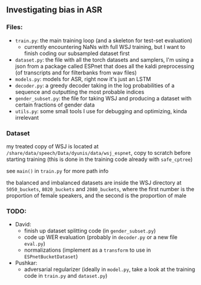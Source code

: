 ## Investigating bias in ASR

### Files:
- `train.py`: the main training loop (and a skeleton for test-set evaluation)
  - currently encountering NaNs with full WSJ training, but I want to finish 
    coding our subsampled dataset first
- `dataset.py`: the file with all the torch datasets and samplers, I'm using 
  a json from a package called ESPnet that does all the kaldi preprocessing (of
  transcripts and for filterbanks from wav files)
- `models.py`: models for ASR, right now it's just an LSTM
- `decoder.py`: a greedy decoder taking in the log probabilities of a sequence
  and outputting the most probable indices
- `gender_subset.py`: the file for taking WSJ and producing a dataset with 
  certain fractions of gender data
- `utils.py`: some small tools I use for debugging and optimizing, kinda 
  irrelevant

### Dataset
my treated copy of WSJ is located at `/share/data/speech/Data/dyunis/data/wsj_espnet`,
copy to scratch before starting training (this is done in the training code 
already with `safe_cptree`)

see `main()` in `train.py` for more path info

the balanced and imbalanced datasets are inside the WSJ directory at 
`5050_buckets`, `8020_buckets` and `2080_buckets`, where the first number is 
the proportion of female speakers, and the second is the proportion of male

### TODO:
- David:
  - finish up dataset splitting code (in `gender_subset.py`)
  - code up WER evaluation (probably in `decoder.py` or a new file `eval.py`)
  - normalizations (implement as a `transform` to use in `ESPnetBucketDataset`)
- Pushkar:
  - adversarial regularizer (ideally in `model.py`, take a look at the training
    code in `train.py` and `dataset.py`)

